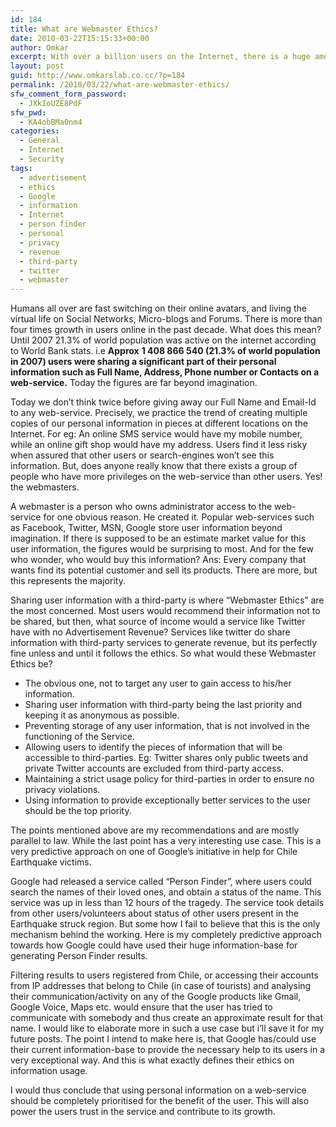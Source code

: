```yaml
---
id: 184
title: What are Webmaster Ethics?
date: 2010-03-22T15:15:33+00:00
author: Omkar
excerpt: With over a billion users on the Internet, there is a huge amount of personal information continuously being uploaded. This creates a concern on how this information is treated by the Webmasters who have all control buttons at hand. Here are some Webmaster Ethics.
layout: post
guid: http://www.omkarslab.co.cc/?p=184
permalink: /2010/03/22/what-are-webmaster-ethics/
sfw_comment_form_password:
  - JXkIoUZE8PdF
sfw_pwd:
  - KA4obBMa0nm4
categories:
  - General
  - Internet
  - Security
tags:
  - advertisement
  - ethics
  - Google
  - information
  - Internet
  - person finder
  - personal
  - privacy
  - revenue
  - third-party
  - twitter
  - webmaster
---
```

Humans all over are fast switching on their online avatars, and living the virtual life on Social Networks, Micro-blogs and Forums. There is more than four times growth in users online in the past decade. What does this mean? Until 2007 21.3% of world population was active on the internet according to World Bank stats. i.e **Approx** **1 <span></span>408 <span></span>866 <span></span>540 (21.3% of world population in 2007) users were sharing a significant part of their personal information such as Full Name, Address, Phone number or Contacts on a web-service.** Today the figures are far beyond imagination.

Today we don&#8217;t think twice before giving away our Full Name and Email-Id to any web-service. Precisely, we practice the trend of creating multiple copies of our personal information in pieces at different locations on the Internet. For eg: An online SMS service would have my mobile number, while an online gift shop would have my address. Users find it less risky when assured that other users or search-engines won&#8217;t see this information. But, does anyone really know that there exists a group of people who have more privileges on the web-service than other users. Yes! the webmasters.

A webmaster is a person who owns administrator access to the web-service for one obvious reason. He created it. Popular web-services such as Facebook, Twitter, MSN, Google store user information beyond imagination. If there is supposed to be an estimate market value for this user information, the figures would be surprising to most. And for the few who wonder, who would buy this information? Ans: Every company that wants find its potential customer and sell its products. There are more, but this represents the majority.

Sharing user information with a third-party is where &#8220;Webmaster Ethics&#8221; are the most concerned. Most users would recommend their information not to be shared, but then, what source of income would a service like Twitter have with no Advertisement Revenue? Services like twitter do share information with third-party services to generate revenue, but its perfectly fine unless and until it follows the ethics. So what would these Webmaster Ethics be?

  * The obvious one, not to target any user to gain access to his/her information.
  * Sharing user information with third-party being the last priority and keeping it as anonymous as possible.
  * Preventing storage of any user information, that is not involved in the functioning of the Service.
  * Allowing users to identify the pieces of information that will be accessible to third-parties. Eg: Twitter shares only public tweets and private Twitter accounts are excluded from third-party access.
  * Maintaining a strict usage policy for third-parties in order to ensure no privacy violations.
  * Using information to provide exceptionally better services to the user should be the top priority.

The points mentioned above are my recommendations and are mostly parallel to law. While the last point has a very interesting use case. This is a very predictive approach on one of Google&#8217;s initiative in help for Chile Earthquake victims.

Google had released a service called &#8220;Person Finder&#8221;, where users could search the names of their loved ones, and obtain a status of the name. This service was up in less than 12 hours of the tragedy. The service took details from other users/volunteers about status of other users present in the Earthquake struck region. But some how I fail to believe that this is the only mechanism behind the working. Here is my completely predictive approach towards how Google could have used their huge information-base for generating Person Finder results.

Filtering results to users registered from Chile, or accessing their accounts from IP addresses that belong to Chile (in case of tourists) and analysing their communication/activity on any of the Google products like Gmail, Google Voice, Maps etc. would ensure that the user has tried to communicate with somebody and thus create an approximate result for that name. I would like to elaborate more in such a use case but i&#8217;ll save it for my future posts. The point I intend to make here is, that Google has/could use their current information-base to provide the necessary help to its users in a very exceptional way. And this is what exactly defines their ethics on information usage.

I would thus conclude that using personal information on a web-service should be completely prioritised for the benefit of the user. This will also power the users trust in the service and contribute to its growth.